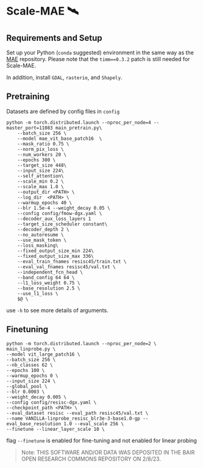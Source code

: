 # Scale-MAE 🛰️

## Requirements and Setup ##
Set up your Python (`conda` suggested) environment in the same way as the [MAE](github.com/facebookresearch/mae) repository. Please note that the `timm==0.3.2` patch is still needed for Scale-MAE.

In addition, install `GDAL`, `rasterio`, and `Shapely`.

## Pretraining ##
Datasets are defined by config files in `config` 

```
python -m torch.distributed.launch --nproc_per_node=4 --master_port=11083 main_pretrain.py\
    --batch_size 256 \
    --model mae_vit_base_patch16  \
    --mask_ratio 0.75 \
    --norm_pix_loss \
    --num_workers 20 \
    --epochs 300 \
    --target_size 448\
    --input_size 224\
    --self_attention\
    --scale_min 0.2 \
    --scale_max 1.0 \
    --output_dir <PATH> \
    --log_dir  <PATH> \
    --warmup_epochs 40 \
    --blr 1.5e-4 --weight_decay 0.05 \
    --config config/fmow-dgx.yaml \
    --decoder_aux_loss_layers 1
    --target_size_scheduler constant\
    --decoder_depth 2 \
    --no_autoresume \
    --use_mask_token \
    --loss_masking\
    --fixed_output_size_min 224\
    --fixed_output_size_max 336\
    --eval_train_fnames resisc45/train.txt \
    --eval_val_fnames resisc45/val.txt \
    --independent_fcn_head \
    --band_config 64 64 \
    --l1_loss_weight 0.75 \
    --base_resolution 2.5 \
    --use_l1_loss \
    $@ \
```

use `-h` to see more details of arguments. 

## Finetuning ##

```
python -m torch.distributed.launch --nproc_per_node=2 \
main_linprobe.py \
--model vit_large_patch16 \
--batch_size 256 \
--nb_classes 62 \
--epochs 100 \
--warmup_epochs 0 \
--input_size 224 \
--global_pool \
--blr 0.0003 \
--weight_decay 0.005 \
--config config/resisc-dgx.yaml \
--checkpoint_path <PATH> \
--eval_dataset resisc --eval_path resisc45/val.txt \
--name VANILLA-linprobe_resisc_blr3e-3-base1.0-gp --eval_base_resolution 1.0 --eval_scale 256 \
--finetune --linear_layer_scale 10 \
```

flag `--finetune` is enabled for fine-tuning and not enabled for linear probing


> Note: THIS SOFTWARE AND/OR DATA WAS DEPOSITED IN THE BAIR OPEN RESEARCH COMMONS REPOSITORY ON 2/8/23.
